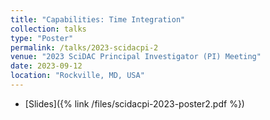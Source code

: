 ```yaml
---
title: "Capabilities: Time Integration"
collection: talks
type: "Poster"
permalink: /talks/2023-scidacpi-2
venue: "2023 SciDAC Principal Investigator (PI) Meeting"
date: 2023-09-12
location: "Rockville, MD, USA"
---
```


* [Slides]({% link /files/scidacpi-2023-poster2.pdf %})

